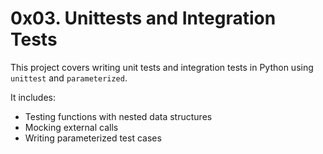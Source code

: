 # 0x03. Unittests and Integration Tests

This project covers writing unit tests and integration tests in Python using `unittest` and `parameterized`.

It includes:
- Testing functions with nested data structures
- Mocking external calls
- Writing parameterized test cases

